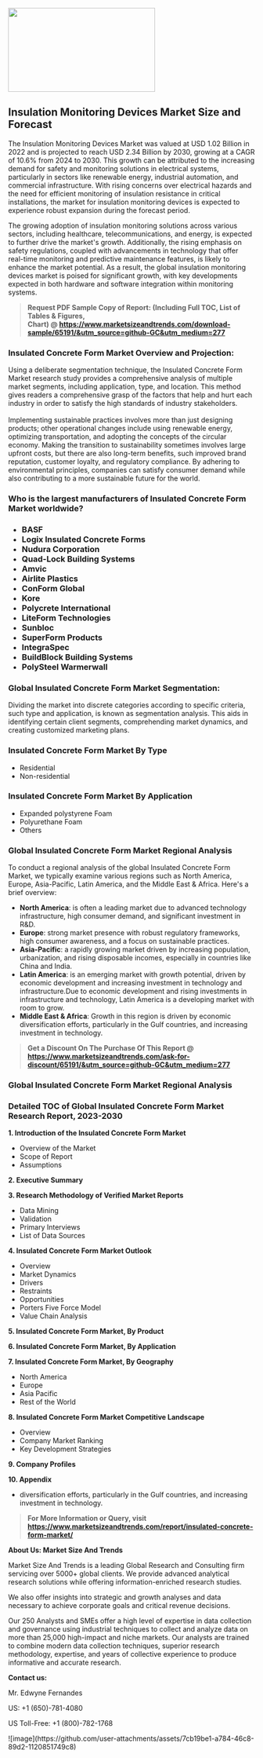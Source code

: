 <p><img class="alignnone size-medium wp-image-20088" src="https://ffe5etoiles.com/wp-content/uploads/2024/12/MST1-300x171.png" alt="" width="300" height="171" /></p><h2>Insulation Monitoring Devices Market Size and Forecast</h2><p>The Insulation Monitoring Devices Market was valued at USD 1.02 Billion in 2022 and is projected to reach USD 2.34 Billion by 2030, growing at a CAGR of 10.6% from 2024 to 2030. This growth can be attributed to the increasing demand for safety and monitoring solutions in electrical systems, particularly in sectors like renewable energy, industrial automation, and commercial infrastructure. With rising concerns over electrical hazards and the need for efficient monitoring of insulation resistance in critical installations, the market for insulation monitoring devices is expected to experience robust expansion during the forecast period. </p><p>The growing adoption of insulation monitoring solutions across various sectors, including healthcare, telecommunications, and energy, is expected to further drive the market's growth. Additionally, the rising emphasis on safety regulations, coupled with advancements in technology that offer real-time monitoring and predictive maintenance features, is likely to enhance the market potential. As a result, the global insulation monitoring devices market is poised for significant growth, with key developments expected in both hardware and software integration within monitoring systems. </p></p><blockquote id="" class=""><strong>Request PDF Sample Copy of Report: (Including Full TOC, List of Tables &amp; Figures, Chart)&nbsp;@&nbsp;<strong><a href="https://www.marketsizeandtrends.com/download-sample/65191/&utm_source=github-GC&utm_medium=277" target="_blank">https://www.marketsizeandtrends.com/download-sample/65191/&utm_source=github-GC&utm_medium=277</a></strong></strong></blockquote><h3 id="" class="">Insulated Concrete Form Market&nbsp;Overview and Projection:</h3><p id="" class="">Using a deliberate segmentation technique, the Insulated Concrete Form Market research study provides a comprehensive analysis of multiple market segments, including application, type, and location. This method gives readers a comprehensive grasp of the factors that help and hurt each industry in order to satisfy the high standards of industry stakeholders. <br /> <br />Implementing sustainable practices involves more than just designing products; other operational changes include using renewable energy, optimizing transportation, and adopting the concepts of the circular economy. Making the transition to sustainability sometimes involves large upfront costs, but there are also long-term benefits, such improved brand reputation, customer loyalty, and regulatory compliance. By adhering to environmental principles, companies can satisfy consumer demand while also contributing to a more sustainable future for the world.</p><h3 id="" class="">Who is the largest manufacturers of&nbsp;Insulated Concrete Form Market worldwide?</h3><h3 class=""><p><ul><li>BASF </li><li> Logix Insulated Concrete Forms </li><li> Nudura Corporation </li><li> Quad-Lock Building Systems </li><li> Amvic </li><li> Airlite Plastics </li><li> ConForm Global </li><li> Kore </li><li> Polycrete International </li><li> LiteForm Technologies </li><li> Sunbloc </li><li> SuperForm Products </li><li> IntegraSpec </li><li> BuildBlock Building Systems </li><li> PolySteel Warmerwall</li></ul></p></h3><h3 id="" class="">Global&nbsp;Insulated Concrete Form Market Segmentation:</h3><p id="" class="">Dividing the market into discrete categories according to specific criteria, such type and application, is known as segmentation analysis. This aids in identifying certain client segments, comprehending market dynamics, and creating customized marketing plans.</p><h3 id="" class="">Insulated Concrete Form Market&nbsp;By Type</h3><p><p><ul><li>Residential </li><li> Non-residential</p></li></ul></p></p><h3 id="" class="">Insulated Concrete Form Market&nbsp;By Application</h3><p class=""><p><ul><li>Expanded polystyrene Foam </li><li> Polyurethane Foam </li><li> Others</li></ul></p></p><h3 id="" class="">Global Insulated Concrete Form Market Regional Analysis</h3><p id="" class="">To conduct a regional analysis of the global Insulated Concrete Form Market, we typically examine various regions such as North America, Europe, Asia-Pacific, Latin America, and the Middle East &amp; Africa. Here's a brief overview:</p><ul><li><strong>North America</strong>: is often a leading market due to advanced technology infrastructure, high consumer demand, and significant investment in R&amp;D.</li><li><strong>Europe</strong>: strong market presence with robust regulatory frameworks, high consumer awareness, and a focus on sustainable practices.</li><li><strong>Asia-Pacific</strong>: a rapidly growing market driven by increasing population, urbanization, and rising disposable incomes, especially in countries like China and India.</li><li><strong>Latin America</strong>: is an emerging market with growth potential, driven by economic development and increasing investment in technology and infrastructure.Due to economic development and rising investments in infrastructure and technology, Latin America is a developing market with room to grow.</li><li><strong>Middle East &amp; Africa</strong>: Growth in this region is driven by economic diversification efforts, particularly in the Gulf countries, and increasing investment in technology.</li></ul><blockquote id="" class=""><strong>Get a Discount On The Purchase Of This Report @ <strong><a href="https://www.marketsizeandtrends.com/ask-for-discount/65191/&utm_source=github-GC&utm_medium=277" target="_blank">https://www.marketsizeandtrends.com/ask-for-discount/65191/&utm_source=github-GC&utm_medium=277</a></strong></strong></blockquote><h3 id="" class="">Global Insulated Concrete Form Market Regional Analysis</h3><h3 id="" class="">Detailed TOC of Global Insulated Concrete Form Market Research Report, 2023-2030</h3><p id="" class=""><strong>1. Introduction of the Insulated Concrete Form Market</strong></p><ul><li>Overview of the Market</li><li>Scope of Report</li><li>Assumptions</li></ul><p id="" class=""><strong>2. Executive Summary</strong></p><p id="" class=""><strong>3. Research Methodology of Verified Market Reports</strong></p><ul><li>Data Mining</li><li>Validation</li><li>Primary Interviews</li><li>List of Data Sources</li></ul><p id="" class=""><strong>4. Insulated Concrete Form Market Outlook</strong></p><ul><li>Overview</li><li>Market Dynamics</li><li>Drivers</li><li>Restraints</li><li>Opportunities</li><li>Porters Five Force Model</li><li>Value Chain Analysis</li></ul><p id="" class=""><strong>5. Insulated Concrete Form Market, By Product</strong></p><p id="" class=""><strong>6. Insulated Concrete Form Market, By Application</strong></p><p id="" class=""><strong>7. Insulated Concrete Form Market, By Geography</strong></p><ul><li>North America</li><li>Europe</li><li>Asia Pacific</li><li>Rest of the World</li></ul><p id="" class=""><strong>8. Insulated Concrete Form Market Competitive Landscape</strong></p><ul><li>Overview</li><li>Company Market Ranking</li><li>Key Development Strategies</li></ul><p id="" class=""><strong>9. Company Profiles</strong></p><p id="" class=""><strong>10. Appendix</strong></p><ul><li>diversification efforts, particularly in the Gulf countries, and increasing investment in technology.</li></ul><blockquote id="" class=""><strong>For More Information or Query, visit <strong><strong><a href="https://www.marketsizeandtrends.com/report/insulated-concrete-form-market/" target="_blank">https://www.marketsizeandtrends.com/report/insulated-concrete-form-market/</a></strong></strong></strong></blockquote><p id="" class=""><strong>About Us: Market Size And Trends</strong></p><p id="" class="">Market Size And Trends is a leading Global Research and Consulting firm servicing over 5000+ global clients. We provide advanced analytical research solutions while offering information-enriched research studies.</p><p id="" class="">We also offer insights into strategic and growth analyses and data necessary to achieve corporate goals and critical revenue decisions.</p><p id="" class="">Our 250 Analysts and SMEs offer a high level of expertise in data collection and governance using industrial techniques to collect and analyze data on more than 25,000 high-impact and niche markets. Our analysts are trained to combine modern data collection techniques, superior research methodology, expertise, and years of collective experience to produce informative and accurate research.</p><p id="" class=""><strong>Contact us:</strong></p><p id="" class="">Mr. Edwyne Fernandes</p><p id="" class="">US: +1 (650)-781-4080</p><p id="" class="">US Toll-Free: +1 (800)-782-1768</p>
![image](https://github.com/user-attachments/assets/7cb19be1-a784-46c8-89d2-1120851749c8)
